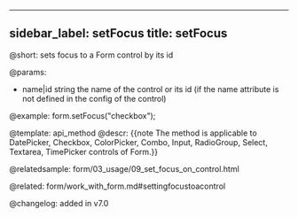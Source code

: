 
---
sidebar_label: setFocus
title: setFocus
---          

@short: sets focus to a Form control by its id


@params:
- name|id	string  the name of the control or its id (if the name attribute is not defined in the config of the control)




@example:
form.setFocus("checkbox");


@template: api_method
@descr:
{{note The method is applicable to DatePicker, Checkbox, ColorPicker, Combo, Input, RadioGroup, Select, Textarea, TimePicker controls of Form.}}

@relatedsample: form/03_usage/09_set_focus_on_control.html

@related: form/work_with_form.md#settingfocustoacontrol

@changelog:
added in v7.0


